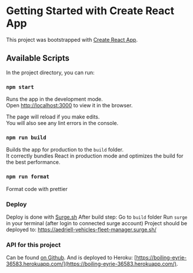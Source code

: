 # Getting Started with Create React App

This project was bootstrapped with [Create React App](https://github.com/facebook/create-react-app).

## Available Scripts

In the project directory, you can run:

### `npm start`

Runs the app in the development mode.\
Open [http://localhost:3000](http://localhost:3000) to view it in the browser.

The page will reload if you make edits.\
You will also see any lint errors in the console.

### `npm run build`

Builds the app for production to the `build` folder.\
It correctly bundles React in production mode and optimizes the build for the best performance.

### `npm run format`

Format code with prettier

### Deploy
Deploy is done with [Surge.sh](https://surge.sh/)
After build step:
Go to `build` folder
Run `surge` in your terminal (after login to connected surge account)
Project should be deployed to: https://aedriell-vehicles-fleet-manager.surge.sh/

### API for this project
Can be found [on Github](https://github.com/kkawalec/vehicle-fleet-manager-backend).
And is deployed to Heroku: [https://boiling-eyrie-36583.herokuapp.com/](https://boiling-eyrie-36583.herokuapp.com/).